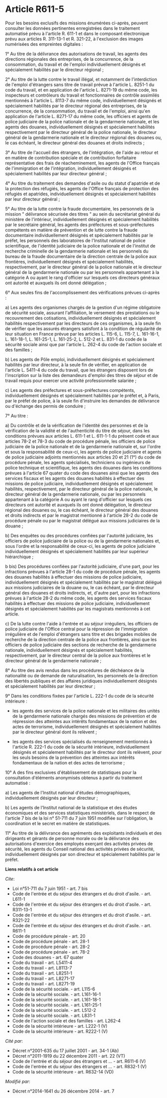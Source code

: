 # Article R611-5

Pour les besoins exclusifs des missions énumérées ci-après, peuvent consulter les données pertinentes enregistrées dans le
traitement automatisé prévu à l'article R. 611-1 et dans le composant électronique prévu aux articles R. 311-13-1 et R.
321-22, à l'exclusion des images numérisées des empreintes digitales : 

1° Au titre de la délivrance des autorisations de travail, les agents des directions régionales des entreprises, de la
concurrence, de la consommation, du travail et de l'emploi individuellement désignés et spécialement habilités par le
directeur régional ; 

2° Au titre de la lutte contre le travail illégal, et notamment de l'interdiction de l'emploi d'étrangers sans titre de
travail prévue à l'article L. 8251-1 du code du travail, et en application de l'article L. 8271-19 du même code, les
inspecteurs et contrôleurs du travail et fonctionnaires de contrôle assimilés mentionnés à l'article L. 8113-7 du même code,
individuellement désignés et spécialement habilités par le directeur régional des entreprises, de la concurrence, de la
consommation, du travail et de l'emploi, ainsi qu'en application de l'article L. 8271-17 du même code, les officiers et
agents de police judiciaire de la police nationale et de la gendarmerie nationale, et les agents des douanes,
individuellement désignés et spécialement habilités respectivement par le directeur général de la police nationale, le
directeur général de la gendarmerie nationale et le directeur régional des douanes ou, le cas échéant, le directeur général
des douanes et droits indirects ; 

3° Au titre de l'accueil des étrangers, de l'intégration, de l'aide au retour et en matière de contribution spéciale et de
contribution forfaitaire représentative des frais de réacheminement, les agents de l'Office français de l'immigration et de
l'intégration, individuellement désignés et spécialement habilités par leur directeur général ; 

4° Au titre du traitement des demandes d'asile ou du statut d'apatride et de la protection des réfugiés, les agents de
l'Office français de protection des réfugiés et apatrides, individuellement désignés et spécialement habilités par leur
directeur général ; 

5° Au titre de la lutte contre la fraude documentaire, les personnels de la mission " délivrance sécurisée des titres " au
sein du secrétariat général du ministère de l'intérieur, individuellement désignés et spécialement habilités par le
secrétaire général, les agents des préfectures et sous-préfectures compétents en matière de prévention et de lutte contre la
fraude documentaire individuellement désignés et spécialement habilités par le préfet, les personnels des laboratoires de
l'Institut national de police scientifique, de l'identité judiciaire de la police nationale et de l'institut de recherche
criminelle de la gendarmerie nationale et les personnels du bureau de la fraude documentaire de la direction centrale de la
police aux frontières, individuellement désignés et spécialement habilités, respectivement, par le directeur général de la
police nationale et le directeur général de la gendarmerie nationale ou par les personnels appartenant à la catégorie A ou
ayant le rang d'officier sur lesquels ces directeurs généraux ont autorité et auxquels ils ont donné délégation ; 

6° Aux seules fins de l'accomplissement des vérifications prévues ci-après : 

a) Les agents des organismes chargés de la gestion d'un régime obligatoire de sécurité sociale, assurant l'affiliation, le
versement des prestations ou le recouvrement des cotisations, individuellement désignés et spécialement habilités
respectivement par les directeurs de ces organismes, à la seule fin de vérifier que les assurés étrangers satisfont à la
condition de régularité de leur situation en France prévue par les articles L. 115-6, L. 115-7, L. 161-16-1, L. 161-18-1, L.
161-25-1, L. 161-25-2, L. 512-2 et L. 831-1 du code de la sécurité sociale ainsi que par l'article L. 262-4 du code de
l'action sociale et des familles ; 

b) Les agents de Pôle emploi, individuellement désignés et spécialement habilités par leur directeur, à la seule fin de
vérifier, en application de l'article L. 5411-4 du code du travail, que les étrangers disposent lors de l'inscription sur la
liste des demandeurs d'emploi des titres de séjour et de travail requis pour exercer une activité professionnelle salariée ; 

c) Les agents des préfectures et sous-préfectures compétents, individuellement désignés et spécialement habilités par le
préfet et, à Paris, par le préfet de police, à la seule fin d'instruire les demandes de délivrance ou d'échange des permis de
conduire ; 

7° Au titre : 

a) Du contrôle et de la vérification de l'identité des personnes et de la vérification de la validité et de l'authenticité du
titre de séjour, dans les conditions prévues aux articles L. 611-1 et L. 611-1-1 du présent code et aux articles 78-2 et 78-3
du code de procédure pénale, les officiers de police judiciaire de la police nationale et de la gendarmerie nationale et, sur
l'ordre et sous la responsabilité de ceux-ci, les agents de police judiciaire et agents de police judiciaire adjoints
mentionnés aux articles 20 et 21 (1°) du code de procédure pénale, les agents spécialisés, techniciens ou ingénieurs de
police technique et scientifique, les agents des douanes dans les conditions prévues à l'article 67 quater du code des
douanes ainsi que les agents des services fiscaux et les agents des douanes habilités à effectuer des missions de police
judiciaire, individuellement désignés et spécialement habilités, respectivement, par le directeur général de la police
nationale, le directeur général de la gendarmerie nationale, ou par les personnels appartenant à la catégorie A ou ayant le
rang d'officier sur lesquels ces directeurs ont autorité et auxquels ils ont donné délégation, le directeur régional des
douanes ou, le cas échéant, le directeur général des douanes et droits indirects et par le magistrat mentionné à l'article
28-2 du code de procédure pénale ou par le magistrat délégué aux missions judiciaires de la douane ; 

b) Des enquêtes ou des procédures confiées par l'autorité judiciaire, les officiers de police judiciaire de la police ou de
la gendarmerie nationales et, sous l'ordre et la responsabilité de ceux-ci, les agents de police judiciaire individuellement
désignés et spécialement habilités par leur supérieur hiérarchique ; 

b bis) Des procédures confiées par l'autorité judiciaire, d'une part, pour les infractions prévues à l'article 28-1 du code
de procédure pénale, les agents des douanes habilités à effectuer des missions de police judiciaire, individuellement
désignés et spécialement habilités par le magistrat délégué aux missions judiciaires de la douane ou, le cas échéant, par le
directeur général des douanes et droits indirects, et, d'autre part, pour les infractions prévues à l'article 28-2 du même
code, les agents des services fiscaux habilités à effectuer des missions de police judiciaire, individuellement désignés et
spécialement habilités par les magistrats mentionnés à cet article. 

c) De la lutte contre l'aide à l'entrée et au séjour irréguliers, les officiers de police judiciaire de l'Office central pour
la répression de l'immigration irrégulière et de l'emploi d'étrangers sans titre et des brigades mobiles de recherche de la
direction centrale de la police aux frontières, ainsi que les officiers de police judiciaire des sections de recherche de la
gendarmerie nationale, individuellement désignés et spécialement habilités, respectivement, par le directeur central de la
police aux frontières et le directeur général de la gendarmerie nationale ; 

8° Au titre des avis rendus dans les procédures de déchéance de la nationalité ou de demande de naturalisation, les
personnels de la direction des libertés publiques et des affaires juridiques individuellement désignés et spécialement
habilités par leur directeur ; 

9° Dans les conditions fixées par l'article L. 222-1 du code de la sécurité intérieure :

- les agents des services de la police nationale et les militaires des unités de la gendarmerie nationale chargés des
missions de prévention et de répression des atteintes aux intérêts fondamentaux de la nation et des actes de terrorisme,
individuellement désignés et spécialement habilités par le directeur général dont ils relèvent ;

- les agents des services spécialisés du renseignement mentionnés à l'article R. 222-1 du code de la sécurité intérieure,
individuellement désignés et spécialement habilités par le directeur dont ils relèvent, pour les seuls besoins de la
prévention des atteintes aux intérêts fondamentaux de la nation et des actes de terrorisme ; 

10° A des fins exclusives d'établissement de statistiques pour la consultation d'éléments anonymisés obtenus à partir du
traitement automatisé : 

a) Les agents de l'Institut national d'études démographiques, individuellement désignés par leur directeur ; 

b) Les agents de l'Institut national de la statistique et des études économiques et des services statistiques ministériels,
dans le respect de l'article 7 bis de la loi n° 51-711 du 7 juin 1951 modifiée sur l'obligation, la coordination et le secret
en matière de statistiques. 

11° Au titre de la délivrance des agréments des exploitants individuels et des dirigeants et gérants de personne morale ou de
la délivrance des autorisations d'exercice des employés exerçant des activités privées de sécurité, les agents du Conseil
national des activités privées de sécurité, individuellement désignés par son directeur et spécialement habilités par le
préfet.

**Liens relatifs à cet article**

_Cite_:

  - Loi n°51-711 du 7 juin 1951 - art. 7 bis
  - Code de l'entrée et du séjour des étrangers et du droit d'asile. - art. L611-1
  - Code de l'entrée et du séjour des étrangers et du droit d'asile. - art. R311-13-1
  - Code de l'entrée et du séjour des étrangers et du droit d'asile. - art. R321-22
  - Code de l'entrée et du séjour des étrangers et du droit d'asile. - art. R611-1
  - Code de procédure pénale - art. 20
  - Code de procédure pénale - art. 28-1
  - Code de procédure pénale - art. 28-2
  - Code de procédure pénale - art. 78-2
  - Code des douanes - art. 67 quater
  - Code du travail - art. L5411-4
  - Code du travail - art. L8113-7
  - Code du travail - art. L8251-1
  - Code du travail - art. L8271-17
  - Code du travail - art. L8271-19
  - Code de la sécurité sociale. - art. L115-6
  - Code de la sécurité sociale. - art. L161-16-1
  - Code de la sécurité sociale. - art. L161-18-1
  - Code de la sécurité sociale. - art. L161-25-1
  - Code de la sécurité sociale. - art. L512-2
  - Code de la sécurité sociale. - art. L831-1
  - Code de l'action sociale et des familles - art. L262-4
  - Code de la sécurité intérieure - art. L222-1 (V)
  - Code de la sécurité intérieure - art. R222-1 (V)

_Cité par_:

  - Décret n°2001-635 du 17 juillet 2001 - art. 34-1 (Ab)
  - Décret n°2011-1919 du 22 décembre 2011 - art. 22 (VT)
  - Code de l'entrée et du séjour des étrangers et ... - art. R611-6 (V)
  - Code de l'entrée et du séjour des étrangers et ... - art. R832-1 (V)
  - Code de la sécurité intérieure - art. R632-14 (VD)

_Modifié par_:

  - Décret n°2014-1641 du 26 décembre 2014 - art. 7
